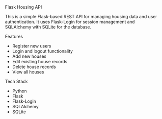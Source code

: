Flask Housing API

This is a simple Flask-based REST API for managing housing data and user authentication. It uses Flask-Login for session management and SQLAlchemy with SQLite for the database.

Features
- Register new users
- Login and logout functionality
- Add new houses
- Edit existing house records
- Delete house records
- View all houses

Tech Stack
- Python
- Flask
- Flask-Login
- SQLAlchemy
- SQLite

